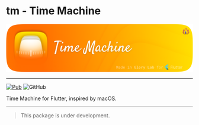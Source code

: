# tm - Time Machine

<img src='assets/timemachine_banner.png' width="1000" height="auto" alt="Flutter package: tm - Time Machine" />

---

[![Pub](https://img.shields.io/pub/v/tm.svg?logo=flutter&style=flat-square)](https://pub.dev/packages/wave)
![GitHub](https://img.shields.io/github/license/mashape/apistatus.svg?longCache=true&style=flat-square)

Time Machine for Flutter, inspired by macOS.

--- 

> This package is under development.
